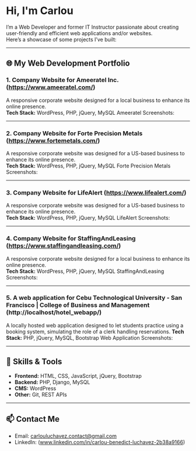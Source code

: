 # Hi, I'm Carlou

I’m a Web Developer and former IT Instructor passionate about creating user-friendly and efficient web applications and/or websites.  
Here’s a showcase of some projects I’ve built:

---

## 🌐 My Web Development Portfolio

### 1. Company Website for Ameeratel Inc. (https://www.ameeratel.com/)
A responsive corporate website designed for a local business to enhance its online presence.  
**Tech Stack:** WordPress, PHP, jQuery, MySQL
Ameeratel Screenshots: 

---

### 2. Company Website for Forte Precision Metals (https://www.fortemetals.com/)
A responsive corporate website was designed for a US-based business to enhance its online presence.  
**Tech Stack:** WordPress, PHP, jQuery, MySQL
Forte Precision Metals Screenshots: 

---

### 3. Company Website for LifeAlert (https://www.lifealert.com/)
A responsive corporate website was designed for a US-based business to enhance its online presence.  
**Tech Stack:** WordPress, PHP, jQuery, MySQL
LifeAlert Screenshots: 

---

### 4. Company Website for StaffingAndLeasing (https://www.staffingandleasing.com/)
A responsive corporate website designed for a local business to enhance its online presence.  
**Tech Stack:** WordPress, PHP, jQuery, MySQL
StaffingAndLeasing Screenshots: 

--- 

### 5. A web application for Cebu Technological University - San Francisco | College of Business and Management (http://localhost/hotel_webapp/)
A locally hosted web application designed to let students practice using a booking system, simulating the role of a clerk handling reservations.
**Tech Stack:** PHP, jQuery, MySQL, Bootstrap
Web Application Screenshots: 

---

## 🚀 Skills & Tools
- **Frontend:** HTML, CSS, JavaScript, jQuery, Bootstrap
- **Backend:** PHP, Django, MySQL
- **CMS:** WordPress
- **Other:** Git, REST APIs

---

## 📫 Contact Me
- Email: carlouluchavez.contact@gmail.com  
- LinkedIn: (www.linkedin.com/in/carlou-benedict-luchavez-2b38a9166)
